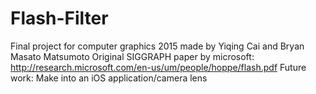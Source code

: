 # Flash-Filter
Final project for computer graphics 2015 made by Yiqing Cai and Bryan Masato Matsumoto
Original SIGGRAPH paper by microsoft: 
http://research.microsoft.com/en-us/um/people/hoppe/flash.pdf
Future work:
Make into an iOS application/camera lens
